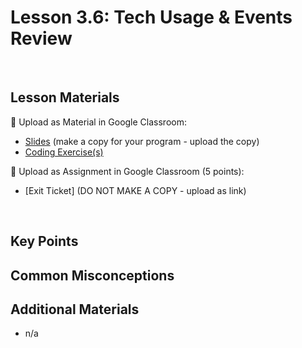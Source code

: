 # Lesson 3.6: Tech Usage & Events Review

<br>

## Lesson Materials

📖 Upload as Material in Google Classroom:
- [Slides](https://docs.google.com/presentation/d/1tvTA42l8QsUYSWFXgwFcuY51zxoYa1PPWQqB-MFeggA/edit?usp=sharing) (make a copy for your program - upload the copy)
- [Coding Exercise(s)](https://github.com/itscodenation/int-u3l6-23-24-student-exercises)

📝 Upload as Assignment in Google Classroom (5 points):
- [Exit Ticket] (DO NOT MAKE A COPY - upload as link)

<br>


## Key Points




## Common Misconceptions



## Additional Materials
- n/a

